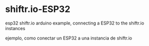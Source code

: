 # shiftr.io-ESP32
esp32 shiftr.io arduino  example, connecting a ESP32 to the shiftr.io instances

ejemplo, como conectar un ESP32 a una instancia de shiftr.io
